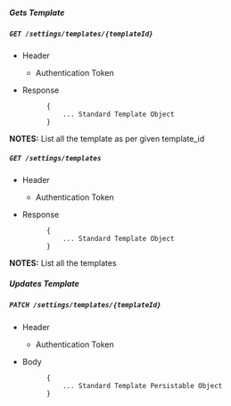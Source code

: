 ##### Gets Template           
            
##### `GET /settings/templates/{templateId}`
+ Header 
	- Authentication Token

+ Response

			{
				... Standard Template Object
			}

**NOTES:** List all the template as per given template_id 

##### `GET /settings/templates`
+ Header 
	- Authentication Token

+ Response

			{
				... Standard Template Object
			}

**NOTES:** List all the templates 


##### Updates Template    
       
##### `PATCH /settings/templates/{templateId}`
+ Header
	- Authentication Token

+ Body

            {
                ... Standard Template Persistable Object
            }       

